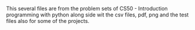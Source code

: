 This several files are from the problem sets of CS50 - Introduction programming with python along side wit the csv files, pdf, png and the test files also for some of the projects.
